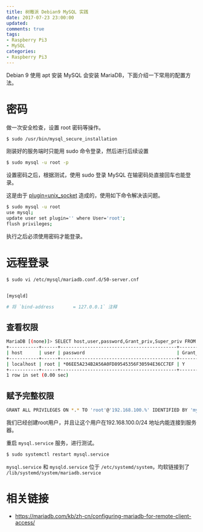 ```yaml
---
title: 树莓派 Debian9 MySQL 实践
date: 2017-07-23 23:00:00
updated:
comments: true
tags:
- Raspberry Pi3
- MySQL
categories:
- Raspberry Pi3
---
```


Debian 9 使用 apt 安装 MySQL 会安装 MariaDB，下面介绍一下常用的配置方法。

<!--more-->

# 密码

做一次安全检查，设置 root 密码等操作。

```bash
$ sudo /usr/bin/mysql_secure_installation  
```

刚装好的服务端时只能用 sudo 命令登录，然后进行后续设置

```bash
$ sudo mysql -u root -p
```

设置密码之后，根据测试，使用 sudo 登录 MySQL 在输密码处直接回车也能登录。

这是由于 [plugin=unix_socket](https://www.baidu.com/s?wd=plugin%20unix_socket) 造成的，使用如下命令解决该问题。

```bash
$ sudo mysql -u root
use mysql;
update user set plugin='' where User='root';
flush privileges;
```

执行之后必须使用密码才能登录。

# 远程登录

```bash
$ sudo vi /etc/mysql/mariadb.conf.d/50-server.cnf


[mysqld]

# 将 `bind-address		= 127.0.0.1` 注释
```

## 查看权限

```bash
MariaDB [(none)]> SELECT host,user,password,Grant_priv,Super_priv FROM mysql.user;
+-----------+------+-------------------------------------------+------------+------------+
| host      | user | password                                  | Grant_priv | Super_priv |
+-----------+------+-------------------------------------------+------------+------------+
| localhost | root | *06EE5A234B2A56A0FD89545356F30594E36CC7EF | Y          | Y          |
+-----------+------+-------------------------------------------+------------+------------+
1 row in set (0.00 sec)
```

## 赋予完整权限

```bash
GRANT ALL PRIVILEGES ON *.* TO 'root'@'192.168.100.%' IDENTIFIED BY 'my-new-password' WITH GRANT OPTION;
```

我们已经创建root用户，并且让这个用户在192.168.100.0/24 地址内能连接到服务器。

重启 `mysql.service` 服务，进行测试。

```bash
$ sudo systemctl restart mysql.service
```

`mysql.service` 和 `mysqld.service` 位于 `/etc/systemd/system`，均软链接到了 `/lib/systemd/system/mariadb.service`

# 相关链接

* https://mariadb.com/kb/zh-cn/configuring-mariadb-for-remote-client-access/
